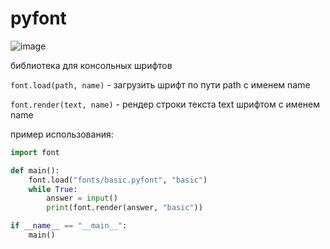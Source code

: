 # pyfont

![image](https://github.com/rhisth/pyfont/assets/96009471/5e969539-6fca-46ea-85b3-2c8d73bce6d3)

библиотека для консольных шрифтов

`font.load(path, name)` - загрузить шрифт по пути path с именем name

`font.render(text, name)` - рендер строки текста text шрифтом с именем name

пример использования:
```py
import font

def main():
    font.load("fonts/basic.pyfont", "basic")
    while True:
        answer = input()
        print(font.render(answer, "basic"))

if __name__ == "__main__":
    main()
```
